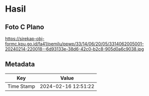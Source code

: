 # Hasil

## Foto C Plano

https://sirekap-obj-formc.kpu.go.id/fa41/pemilu/ppwp/33/14/06/20/05/3314062005001-20240214-220018--6d93133e-38d6-42c0-b2c8-905d0a6c9038.jpg


## Metadata

| Key        | Value               |
| ---------- | ------------------- |
| Time Stamp | 2024-02-16 12:51:22 |



